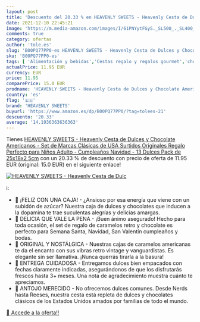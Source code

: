 ```yaml
---
layout: post
title: 'Descuento del 20.33 % en HEAVENLY SWEETS - Heavenly Cesta de Dulc'
date: 2021-12-10 22:45:21
image: 'https://m.media-amazon.com/images/I/61PNYytFGyS._SL500_._SL400_.jpg'
comments: true
category: ofertas
author: 'tole.es'
slug: 'B00PQ77PP0-es HEAVENLY SWEETS - Heavenly Cesta de Dulces y Chocolate...'
sku: 'B00PQ77PP0-es'
tags: [ 'Alimentación y bebidas','Cestas regalo y regalos gourmet','chocolate','heavenly sweets', ]
actualPrice: 11.95 EUR
currency: EUR
price: 11.95
comparePrice: 15.0 EUR
prodname: 'HEAVENLY SWEETS - Heavenly Cesta de Dulces y Chocolate Americanos - Set de Marcas Clásicas de USA  Surtidos Originales  Regalo Perfecto para Niños  Adulto - Cumpleaños  Navidad - 13 Dulces  Pack de 25x18x2 5cm'
country: 'es'
flag: '🇪🇸'
brand: 'HEAVENLY SWEETS'
buyurl: 'https://www.amazon.es/dp/B00PQ77PP0/?tag=tolees-21'
descuento: '20.33'
average: '14.1936363636363'
---
```


Tienes [HEAVENLY SWEETS - Heavenly Cesta de Dulces y Chocolate Americanos - Set de Marcas Clásicas de USA  Surtidos Originales  Regalo Perfecto para Niños  Adulto - Cumpleaños  Navidad - 13 Dulces  Pack de 25x18x2 5cm](https://www.amazon.es/dp/B00PQ77PP0/?tag=tolees-21) con un 20.33 % de descuento con precio de oferta de 11.95 EUR (original: 15.0 EUR) en el siguiente enlace!

[![HEAVENLY SWEETS - Heavenly Cesta de Dulc](https://m.media-amazon.com/images/I/61PNYytFGyS._SL500_._SL400_.jpg)](https://www.amazon.es/dp/B00PQ77PP0/?tag=tolees-21)

ℹ️:

- 🍫 ¡FELIZ CON UNA CAJA! - ¿Ansioso por esa energía que viene con un subidón de azúcar? Nuestra caja de dulces y chocolates que inducen a la dopamina te trae suculentas alegrías y delicias amargas.
- 🍫 DELICIA QUE VALE LA PENA - ¡Buen ánimo asegurado! Hecho para toda ocasión, el set de regalo de caramelos retro y chocolate es perfecto para Semana Santa, Navidad, San Valentín cumpleaños y bodas.
- 🍫 ORIGINAL Y NOSTÁLGICA - Nuestras cajas de caramelos americanas te da el encanto con sus vibras retro vintage y vanguardistas. Es elegante sin ser llamativa. ¡Nunca querrás tirarla a la basura!
- 🍫 ENTREGA CUIDADOSA - Entregamos dulces bien empacados con fechas claramente indicadas, asegurándonos de que los disfrutarás frescos hasta 3+ meses. Una nota de agradecimiento muestra cuánto te apreciamos.
- 🍫 ANTOJO MERECIDO - No ofrecemos dulces comunes. Desde Nerds hasta Reeses, nuestra cesta está repleta de dulces y chocolates clásicos de los Estados Unidos amados por familias de todo el mundo.

[🛒 Accede a la oferta!!](https://www.amazon.es/dp/B00PQ77PP0/?tag=tolees-21)

